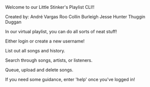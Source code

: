 Welcome to our Little Stinker's Playlist CLI!!

Created by:
André Vargas Roo
Collin Burleigh
Jesse Hunter
Thuggin Duggan

In our virtual playlist, you can do all sorts of neat stuff!

Either login or create a new username!

List out all songs and history.

Search through songs, artists, or listeners.

Queue, upload and delete songs.

If you need some guidance, enter 'help' once you've logged in!
